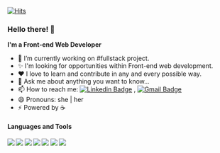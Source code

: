 [![Hits](https://hits.seeyoufarm.com/api/count/incr/badge.svg?url=https%3A%2F%2Fgithub.com%2Fsunjus%2Fhit-counter&count_bg=%23A550BC&title_bg=%23D4A6F5&icon=github.svg&icon_color=%23E7E7E7&title=hits&edge_flat=false)](https://hits.seeyoufarm.com)

### Hello there! 👋


**I'm a Front-end Web Developer** 

- 🔭 I’m currently working on #fullstack project.
- ✨ I'm looking for opportunities within Front-end web development.
- ❤️ I love to learn and contribute in any and every possible way.
- 💬 Ask me about anything you want to know...
- 📫 How to reach me:   [![Linkedin Badge](https://img.shields.io/badge/-LinkedIn-blue?style=flat-square&logo=Linkedin&logoColor=white&link=https://www.https://www.linkedin.com/in/ariana-sunju-s-6800a51b2/)](https://www.linkedin.com/in/ariana-sunju-s-6800a51b2/) ,   [![Gmail Badge](https://img.shields.io/badge/-Gmail-c14438?style=flat-square&logo=Gmail&logoColor=white&link=mailto:sunju.shin1108@gmail.com.com)](mailto:sunju.shin1108@gmail.com)
- 😄 Pronouns: she | her 
- ⚡ Powered by ☕️

<h4>Languages and Tools<h4>
<code><img src="https://img.icons8.com/nolan/32/css-filetype.png" /></code>
<code><img src="https://img.icons8.com/nolan/32/html-5.png" /></code>
<code><img src="https://img.icons8.com/nolan/32/javascript.png" /></code>
<code><img src="https://img.icons8.com/nolan/32/react-native.png" /></code>
<code><img src="https://img.icons8.com/nolan/32/visual-studio-code-2019.png"/></code>
<code><img src="https://img.icons8.com/nolan/32/github.png"/></code>
<code><img src="https://img.icons8.com/nolan/32/web-design.png"/></code>
 

